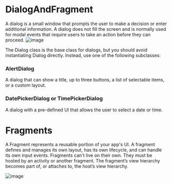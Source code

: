 # DialogAndFragment
A dialog is a small window that prompts the user to make a decision or enter additional information. A dialog does not fill the screen and is normally used for modal events that require users to take an action before they can proceed.
![image](https://github.com/oybekjon94/DialogAndFragment/assets/91370134/93e175b2-e7df-45af-bae4-fc55a8ecd403)

The Dialog class is the base class for dialogs, but you should avoid instantiating Dialog directly. Instead, use one of the following subclasses:
### AlertDialog
A dialog that can show a title, up to three buttons, a list of selectable items, or a custom layout.
### DatePickerDialog or TimePickerDialog
A dialog with a pre-defined UI that allows the user to select a date or time.

# Fragments
A Fragment represents a reusable portion of your app's UI. A fragment defines and manages its own layout, has its own lifecycle, and can handle its own input events. Fragments can't live on their own. They must be hosted by an activity or another fragment. The fragment’s view hierarchy becomes part of, or attaches to, the host’s view hierarchy.

![image](https://github.com/oybekjon94/DialogAndFragment/assets/91370134/6c1d1112-2fd7-4ecd-a07b-3cf20416cf04)
